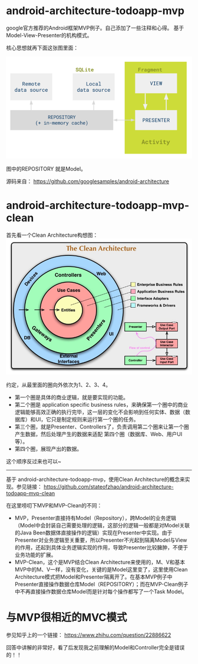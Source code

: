 # android-architecture-todoapp-mvp
google官方推荐的Android框架MVP例子。自己添加了一些注释和心得。
基于 Model-View-Presenter的机构模式。

核心思想就再下面这张图里面：

![mvp](/mvp.png)

图中的REPOSITORY 就是Model。

源码来自：
https://github.com/googlesamples/android-architecture

# android-architecture-todoapp-mvp-clean
首先看一个Clean Architecture构想图：
![mvp](/CleanArchitecture.jpg)

约定，从最里面的圈向外依次为1、2、3、4。
- 第一个圈是具体的商业逻辑，就是要实现的功能。
- 第二个圈是 application specific business rules，来确保第一个圈中的商业逻辑能够高效正确的执行完毕，这一层的变化不会影响到任何实体、数据（数据库）和UI，它只是制定规则来运行第一个圈的任务。
- 第三个圈，就是Presenter、Controllers了，负责调用第二个圈来让第一个圈产生数据，然后处理产生的数据来适配 第四个圈（数据库、Web、用户UI等）。
- 第四个圈，展现产出的数据。

这个顺序反过来也可以~

****

基于 android-architecture-todoapp-mvp，使用Clean Architecture的概念来实现。参见链接：
https://github.com/stateofzhao/android-architecture-todoapp-mvp-clean

在这里唠叨下MVP和MVP-Clean的不同：
- MVP，Presenter直接持有Model（Repository），跨Model的业务逻辑（Model中会封装自己需要处理的逻辑，这部分的逻辑一般都是对Model关联的Java Been数据体直接操作的逻辑）实现在Presenter中实现。由于Presenter对业务逻辑至关重要，所以Presenter不光起到隔离Model与View的作用，还起到具体业务逻辑实现的作用，导致Presenter比较臃肿，不便于业务功能的扩展。
- MVP-Clean，这个是MVP结合Clean Architecture来使用的，M、V和基本MVP中的M、V一样，没有变化，关键的是Model这里变了，这里使用Clean Architecture模式把Model和Presenter隔离开了。在基本MVP例子中Presenter直接操作数据仓库Model（REPOSITORY）；而在MVP-Clean例子中不再直接操作数据仓库Model而是针对每个操作都写了一个Task Model。

# 与MVP很相近的MVC模式
参见知乎上的一个链接：
https://www.zhihu.com/question/22886622

回答中讲解的非常好，看了后发现我之前理解的Model和Controller完全是错误的！！
